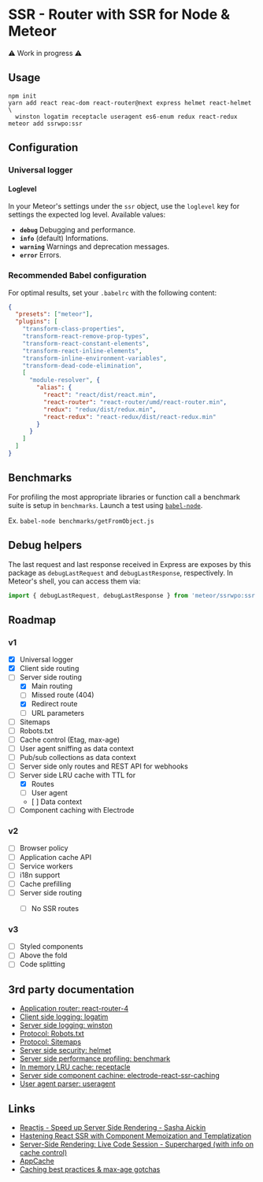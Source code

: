 # SSR - Router with SSR for Node & Meteor

:warning: Work in progress :warning:

## Usage
```
npm init
yarn add react reac-dom react-router@next express helmet react-helmet \
  winston logatim receptacle useragent es6-enum redux react-redux
meteor add ssrwpo:ssr
```

## Configuration
### Universal logger
#### Loglevel
In your Meteor's settings under the `ssr` object, use the `loglevel` key for
settings the expected log level. Available values:

* **`debug`** Debugging and performance.
* **`info`** (default) Informations.
* **`warning`** Warnings and deprecation messages.
* **`error`** Errors.

### Recommended Babel configuration
For optimal results, set your `.babelrc` with the following content:
```json
{
  "presets": ["meteor"],
  "plugins": [
    "transform-class-properties",
    "transform-react-remove-prop-types",
    "transform-react-constant-elements",
    "transform-react-inline-elements",
    "transform-inline-environment-variables",
    "transform-dead-code-elimination",
    [
      "module-resolver", {
        "alias": {
          "react": "react/dist/react.min",
          "react-router": "react-router/umd/react-router.min",
          "redux": "redux/dist/redux.min",
          "react-redux": "react-redux/dist/react-redux.min"
        }
      }
    ]
  ]
}
```

## Benchmarks
For profiling the most appropriate libraries or function call a benchmark suite
is setup in `benchmarks`. Launch a test using [`babel-node`](https://babeljs.io/docs/usage/cli/#babel-node).

Ex. `babel-node benchmarks/getFromObject.js`

## Debug helpers
The last request and last response received in Express are exposes by this
package as `debugLastRequest` and `debugLastResponse`, respectively. In Meteor's
shell, you can access them via:

```js
import { debugLastRequest, debugLastResponse } from 'meteor/ssrwpo:ssr';
```

## Roadmap
### v1
* [X] Universal logger
* [X] Client side routing
* [ ] Server side routing
  * [X] Main routing
  * [ ] Missed route (404)
  * [X] Redirect route
  * [ ] URL parameters
* [ ] Sitemaps
* [ ] Robots.txt
* [ ] Cache control (Etag, max-age)
* [ ] User agent sniffing as data context
* [ ] Pub/sub collections as data context
* [ ] Server side only routes and REST API for webhooks
* [ ] Server side LRU cache with TTL for
  * [X] Routes
  * [ ] User agent
  * [ ] Data context
* [ ] Component caching with Electrode

### v2
* [ ] Browser policy
* [ ] Application cache API
* [ ] Service workers
* [ ] i18n support
* [ ] Cache prefilling
* [ ] Server side routing
  * [ ] No SSR routes


### v3
* [ ] Styled components
* [ ] Above the fold
* [ ] Code splitting

## 3rd party documentation
- [Application router: react-router-4](https://react-router.now.sh)
- [Client side logging: logatim](https://github.com/sospedra/logatim)
- [Server side logging: winston](https://github.com/winstonjs/winston)
- [Protocol: Robots.txt](http://www.robotstxt.org/)
- [Protocol: Sitemaps](https://www.sitemaps.org/)
- [Server side security: helmet](https://github.com/helmetjs/helmet)
- [Server side performance profiling: benchmark](https://benchmarkjs.com/)
- [In memory LRU cache: receptacle](https://github.com/DylanPiercey/receptacle)
- [Server side component cachine: electrode-react-ssr-caching](https://github.com/electrode-io/electrode-react-ssr-caching)
- [User agent parser: useragent](https://github.com/3rd-Eden/useragent)

## Links
- [Reactjs - Speed up Server Side Rendering - Sasha Aickin](https://www.youtube.com/watch?v=PnpfGy7q96U)
- [Hastening React SSR with Component Memoization and Templatization](https://www.youtube.com/watch?v=sn-C_DKLKPE)
- [Server-Side Rendering: Live Code Session - Supercharged (with info on cache control)](https://www.youtube.com/watch?v=8LM4p7l9YMY)
- [AppCache](https://developer.mozilla.org/en-US/docs/Web/HTML/Using_the_application_cache#Browser_compatibility)
- [Caching best practices & max-age gotchas](https://jakearchibald.com/2016/caching-best-practices/)
